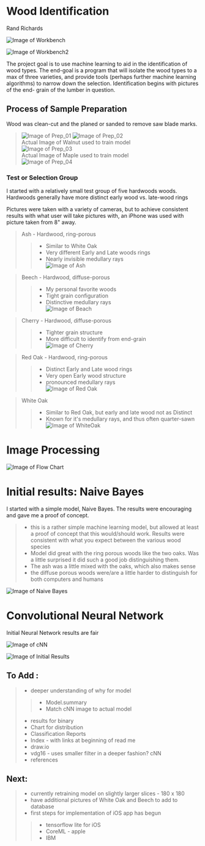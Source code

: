 # Wood Identification
Rand Richards

![Image of Workbench ](Images/Workbench_b.jpg)

![Image of Workbench2 ](Images/Workbench_s.jpg)




The project goal is to use machine learning to aid in the identification of wood types.  The end-goal is a program that will isolate the wood types to a max of three varieties, and provide tools (perhaps further machine learning algorithms) to narrow down the selection.  Identification begins with pictures of the end- grain of the lumber in question.
## Process of Sample Preparation

Wood was clean-cut and the planed or sanded to remove saw blade marks.

> ![Image of Prep_01](Images/rm1_walnut.jpg)
> ![Image of Prep_02](Images/rm2_walnut.jpg)  
Actual Image of Walnut used to train model  
> ![Image of Prep_03](Images/rm3_walnut.jpg)  
Actual Image of Maple used to train model  
> ![Image of Prep_04](Images/rm4_maple.jpg)  



### Test or Selection Group

I started with a relatively small test group of five hardwoods woods.  Hardwoods generally have more distinct early wood vs. late-wood rings

Pictures were taken with a variety of cameras, but to achieve consistent results with what user will take pictures with, an iPhone was used with picture taken from 8" away.

> Ash - Hardwood, ring-porous
>> - Similar to White Oak  
>> - Very different Early and Late woods rings
>> - Nearly invisible medullary rays  
>>  ![Image of Ash](Images/ash_v01.jpg)  

> Beech - Hardwood, diffuse-porous
>> - My personal favorite woods
>> - Tight grain configuration
>> - Distinctive medullary rays  
>>  ![Image of Beach](Images/beech_v01.jpg)  

> Cherry - Hardwood, diffuse-porous  
>> - Tighter grain structure
>> - More difficult to identify from end-grain   
>>  ![Image of Cherry](Images/cherry_v01.jpg)

> Red Oak - Hardwood, ring-porous
>> - Distinct Early and Late wood rings
>> - Very open Early wood structure
>> - pronounced medullary rays  
>>  ![Image of Red Oak](Images/red_oak_v04.jpg)  

> White Oak
>> - Similar to Red Oak, but early and late wood not as Distinct
>> - Known for it's medullary rays, and thus often quarter-sawn  
>>  ![Image of WhiteOak](Images/white_oak_v02.jpg)  



# Image Processing  


![Image of Flow Chart](Images/Flow.jpg)

# Initial results:   Naive Bayes

I started with a simple model, Naive Bayes. The results were encouraging and gave me a proof of concept.

>- this is a rather simple machine learning model, but allowed at least a proof of concept that this would/should work.  Results were consistent with what you expect between the various wood species  
>- Model did great with the ring porous woods like the two oaks.  Was a little surprised it did such a good job distinguishing them.
>- The ash was a little mixed with the oaks, which also makes sense
>- the diffuse porous woods were/are a little harder to distinguish for both  computers and humans

![Image of Naive Bayes](Images/NBC.png)  

# Convolutional Neural Network

 Initial Neural Network results are fair

![Image of cNN](Images/cNN.jpg)

![Image of Initial Results](Images/Predicts_Pine.png)  

## To Add :
>- deeper understanding of why for model  
>>- Model.summary  
>>- Match cNN image to actual model  
>- results for binary
>- Chart for distribution
>- Classification Reports
>- Index - with links at beginning of read me
>- draw.io
>- vdg16 - uses smaller filter in a deeper fashion? cNN  
>- references

## Next:
>- currently retraining model on slightly larger slices - 180 x 180
>- have additional pictures of White Oak and Beech to add to database
>- first steps for implementation of iOS app has begun
>>- tensorflow lite for iOS
>>- CoreML - apple
>>- IBM   

